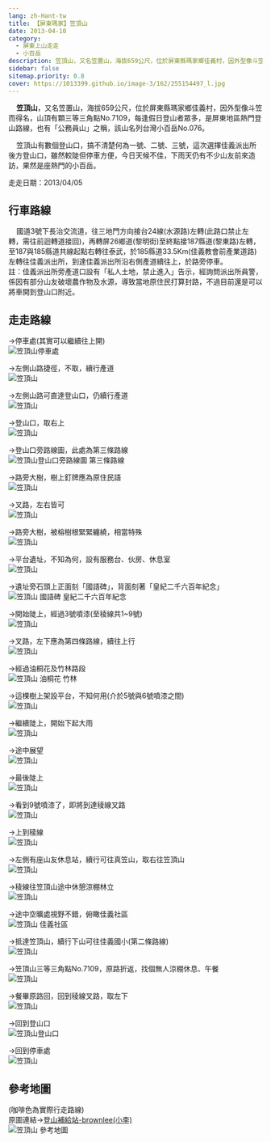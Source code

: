 ```yaml
---
lang: zh-Hant-tw
title: 【屏東瑪家】笠頂山
date: 2013-04-10
category: 
  - 屏東上山走走
  - 小百岳
description: 笠頂山，又名笠置山，海拔659公尺，位於屏東縣瑪家鄉佳義村，因外型像斗笠而得名，山頂有顆三等三角點No.7109，每逢假日登山者眾多，是屏東地區熱門登山路線，也有「公務員山」之稱，該山名列台灣小百岳No.076。 笠頂山有數個登山口，搞不清楚何為一號、二號、三號，這次選擇佳義派出所後方登山口，雖然較陡但停車方便，今日天候不佳，下雨天仍有不少山友前來造訪，果然是座熱門的小百岳。
sidebar: false
sitemap.priority: 0.8
cover: https://1013399.github.io/image-3/162/255154497_l.jpg
---
```


    **笠頂山**，又名笠置山，海拔659公尺，位於屏東縣瑪家鄉佳義村，因外型像斗笠而得名，山頂有顆三等三角點No.7109，每逢假日登山者眾多，是屏東地區熱門登山路線，也有「公務員山」之稱，該山名列台灣小百岳No.076。  

    笠頂山有數個登山口，搞不清楚何為一號、二號、三號，這次選擇佳義派出所後方登山口，雖然較陡但停車方便，今日天候不佳，下雨天仍有不少山友前來造訪，果然是座熱門的小百岳。

<!-- more -->

走走日期：2013/04/05

## 行車路線  
    國道3號下長治交流道，往三地門方向接台24線(水源路)左轉(此路口禁止左轉，需往前迴轉道接回)，再轉屏26鄉道(黎明街)至終點接187縣道(黎東路)左轉，至187與185縣道共線起點右轉往泰武，於185縣道33.5Km(佳義教會前產業道路)左轉往佳義派出所，到達佳義派出所沿右側產道續往上，於路旁停車。  
註：佳義派出所旁產道口設有「私人土地，禁止進入」告示，經詢問派出所員警，係因有部分山友破壞農作物及水源，導致當地原住民打算封路，不過目前還是可以將車開到登山口附近。

## 走走路線  
→停車處(其實可以繼續往上開)  
![笠頂山停車處](https://1013399.github.io/image-3/162/255154472_l.jpg)

→左側山路捷徑，不取，續行產道  
![笠頂山](https://1013399.github.io/image-3/162/255154473_l.jpg)

→左側山路可直達登山口，仍續行產道  
![笠頂山](https://1013399.github.io/image-3/162/255154474_l.jpg)

→登山口，取右上  
![笠頂山](https://1013399.github.io/image-3/162/255154475_l.jpg)

→登山口旁路線圖，此處為第三條路線  
![笠頂山登山口旁路線圖 第三條路線](https://1013399.github.io/image-3/162/255154477_l.jpg)

→路旁大樹，樹上釘牌應為原住民語  
![笠頂山](https://1013399.github.io/image-3/162/255154478_l.jpg)

→叉路，左右皆可  
![笠頂山](https://1013399.github.io/image-3/162/255154479_l.jpg)

→路旁大樹，被榕樹根緊緊纏繞，相當特殊  
![笠頂山](https://1013399.github.io/image-3/162/255154480_l.jpg)

→平台遺址，不知為何，設有服務台、伙房、休息室  
![笠頂山](https://1013399.github.io/image-3/162/255154481_l.jpg)

→遺址旁石頭上正面刻「國語碑」，背面刻著「皇紀二千六百年紀念」  
![笠頂山 國語碑 皇紀二千六百年紀念](https://1013399.github.io/image-3/162/255154484_l.jpg)

→開始陡上，經過3號噴漆(至稜線共1~9號)  
![笠頂山](https://1013399.github.io/image-3/162/255154485_l.jpg)

→叉路，左下應為第四條路線，續往上行  
![笠頂山](https://1013399.github.io/image-3/162/255154486_l.jpg)

→經過油桐花及竹林路段  
![笠頂山 油桐花 竹林](https://1013399.github.io/image-3/162/255154487_l.jpg)

→這棵樹上架設平台，不知何用(介於5號與6號噴漆之間)  
![笠頂山](https://1013399.github.io/image-3/162/255154488_l.jpg)

→繼續陡上，開始下起大雨  
![笠頂山](https://1013399.github.io/image-3/162/255154490_l.jpg)

→途中展望  
![笠頂山](https://1013399.github.io/image-3/162/255154491_l.jpg)

→最後陡上  
![笠頂山](https://1013399.github.io/image-3/162/255154571_l.jpg)

→看到9號噴漆了，即將到達稜線叉路  
![笠頂山](https://1013399.github.io/image-3/162/255154494_l.jpg)

→上到稜線  
![笠頂山](https://1013399.github.io/image-3/162/255154495_l.jpg)

→左側有座山友休息站，續行可往真笠山，取右往笠頂山  
![笠頂山](https://1013399.github.io/image-3/162/255154502_l.jpg)

→稜線往笠頂山途中休憩涼棚林立  
![笠頂山](https://1013399.github.io/image-3/162/255154496_l.jpg)

→途中空曠處視野不錯，俯瞰佳義社區  
![笠頂山 佳義社區](https://1013399.github.io/image-3/162/255154497_l.jpg)

→抵達笠頂山，續行下山可往佳義國小(第二條路線)  
![笠頂山](https://1013399.github.io/image-3/162/255154498_l.jpg)

→笠頂山三等三角點No.7109，原路折返，找個無人涼棚休息、午餐  
![笠頂山](https://1013399.github.io/image-3/162/255154499_l.jpg)

→餐畢原路回，回到稜線叉路，取左下  
![笠頂山](https://1013399.github.io/image-3/162/255154501_l.jpg)

→回到登山口  
![笠頂山登山口](https://1013399.github.io/image-3/162/255154504_l.jpg)

→回到停車處  
![笠頂山](https://1013399.github.io/image-3/162/255154505_l.jpg)

## 參考地圖
(咖啡色為實際行走路線)  
原圖連結→[登山補給站-brownlee(小李)](http://www.keepon.com.tw/DiscussLoad.aspx?code=314B5CF9AEC3A19113F6CAA6F539A662D300FD2BC2630F2F)  
![笠頂山 參考地圖](https://1013399.github.io/image-3/162/255188775_l.jpg)